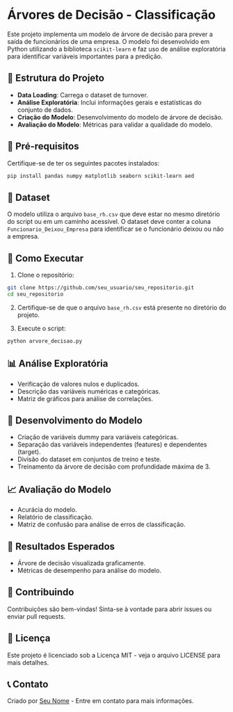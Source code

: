 # Árvores de Decisão - Classificação

Este projeto implementa um modelo de árvore de decisão para prever a saída de funcionários de uma empresa. O modelo foi desenvolvido em Python utilizando a biblioteca `scikit-learn` e faz uso de análise exploratória para identificar variáveis importantes para a predição.

## 📁 Estrutura do Projeto

* **Data Loading**: Carrega o dataset de turnover.
* **Análise Exploratória**: Inclui informações gerais e estatísticas do conjunto de dados.
* **Criação do Modelo**: Desenvolvimento do modelo de árvore de decisão.
* **Avaliação do Modelo**: Métricas para validar a qualidade do modelo.

## 📝 Pré-requisitos

Certifique-se de ter os seguintes pacotes instalados:

```bash
pip install pandas numpy matplotlib seaborn scikit-learn aed
```

## 📂 Dataset

O modelo utiliza o arquivo `base_rh.csv` que deve estar no mesmo diretório do script ou em um caminho acessível. O dataset deve conter a coluna `Funcionario_Deixou_Empresa` para identificar se o funcionário deixou ou não a empresa.

## 🚀 Como Executar

1. Clone o repositório:

```bash
git clone https://github.com/seu_usuario/seu_repositorio.git
cd seu_repositorio
```

2. Certifique-se de que o arquivo `base_rh.csv` está presente no diretório do projeto.

3. Execute o script:

```bash
python arvore_decisao.py
```

## 📊 Análise Exploratória

* Verificação de valores nulos e duplicados.
* Descrição das variáveis numéricas e categóricas.
* Matriz de gráficos para análise de correlações.

## 🌳 Desenvolvimento do Modelo

* Criação de variáveis dummy para variáveis categóricas.
* Separação das variáveis independentes (features) e dependentes (target).
* Divisão do dataset em conjuntos de treino e teste.
* Treinamento da árvore de decisão com profundidade máxima de 3.

## 📈 Avaliação do Modelo

* Acurácia do modelo.
* Relatório de classificação.
* Matriz de confusão para análise de erros de classificação.

## 📌 Resultados Esperados

* Árvore de decisão visualizada graficamente.
* Métricas de desempenho para análise do modelo.

## 🤝 Contribuindo

Contribuições são bem-vindas! Sinta-se à vontade para abrir issues ou enviar pull requests.

## 📃 Licença

Este projeto é licenciado sob a Licença MIT - veja o arquivo LICENSE para mais detalhes.

## 📞 Contato

Criado por [Seu Nome](https://github.com/seu_usuario) - Entre em contato para mais informações.
